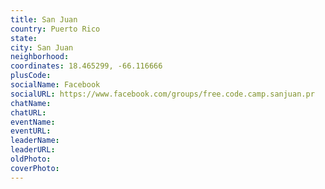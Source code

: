 ```yaml
---
title: San Juan
country: Puerto Rico
state: 
city: San Juan
neighborhood: 
coordinates: 18.465299, -66.116666
plusCode:
socialName: Facebook
socialURL: https://www.facebook.com/groups/free.code.camp.sanjuan.pr
chatName:
chatURL:
eventName:
eventURL:
leaderName:
leaderURL:
oldPhoto: 
coverPhoto:
---
```

